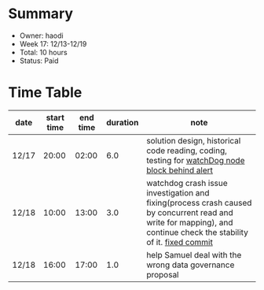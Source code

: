 # Summary
* Owner: haodi
* Week 17: 12/13-12/19
* Total: 10 hours
* Status: Paid

# Time Table
| date  | start time  | end time | duration  |  note |
|---|---|---|---|---|
| 12/17 | 20:00 | 02:00 | 6.0 | solution design, historical code reading, coding, testing for [watchDog node block behind alert](https://github.com/harmony-one/watchdog/issues/32) |
| 12/18 | 10:00 | 13:00 | 3.0 | watchdog crash issue investigation and fixing(process crash caused by concurrent read and write for mapping), and continue check the stability of it. [fixed commit](https://github.com/harmony-one/watchdog/commit/b59d1533870f60ec7091c079583771328f365469) |
| 12/18 | 16:00 | 17:00 | 1.0 | help Samuel deal with the wrong data governance proposal |